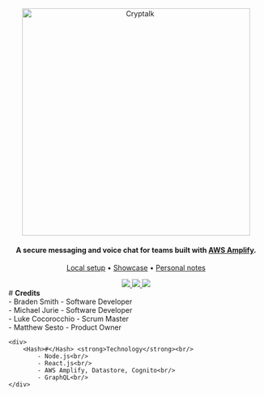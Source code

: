 <div align="center">
    <img src="https://i.imgur.com/vUI6rcQ.png" alt="Cryptalk" width="450">
</div>

<h4 align="center">A secure messaging and voice chat for teams built with <a href="https://aws.amazon.com/amplify/" target="_blank">AWS Amplify</a>.</h4>

<p align="center">
  <a href="#local-setup">Local setup</a> •
  <a href="#showcase">Showcase</a> •
  <a href="#personal-notes">Personal notes</a>
</p>

<div align="center">
  <a href="https://github.com/mikejwork/COSC2408-2150-Capstone-TEAM07/releases/tag/v0.1">
      <img src="https://img.shields.io/badge/Release-v0.1_(prerelease)-orange"/>
  </a>
  <a href="https://github.com/mikejwork/COSC2408-2150-Capstone-TEAM07/releases/tag/v0.2">
      <img src="https://img.shields.io/badge/Release-v0.2-9cf"/>
  </a>
  <a href="https://github.com/mikejwork/COSC2408-2150-Capstone-TEAM07/releases/tag/v0.3">
      <img src="https://img.shields.io/badge/Release-v0.3-9cf"/>
  </a>
</div>

<div class="infoContainer">
	<div>
    	<Hash>#</Hash> <strong>Credits</strong><br/>
          	- Braden Smith - Software Developer<br/>
          	- Michael Jurie - Software Developer<br/>
          	- Luke Cocorocchio - Scrum Master<br/>
          	- Matthew Sesto - Product Owner<br/>
    </div>
	
    <div>
    	<Hash>#</Hash> <strong>Technology</strong><br/>
 			- Node.js<br/>
 			- React.js<br/>
 			- AWS Amplify, Datastore, Cognito<br/>
            - GraphQL<br/>
    </div>
</div>

<div class="spacer"/>
